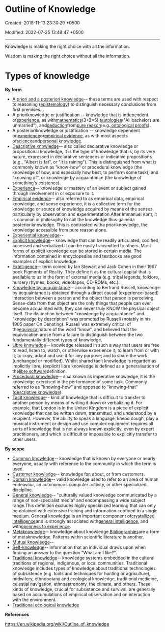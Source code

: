 # Outline of Knowledge

Created: 2018-11-13 23:30:29 +0500

Modified: 2022-07-25 13:48:47 +0500

---

Knowledge is making the right choice with all the information.

Wisdom is making the right choice without all the information.



# Types of knowledge

**By form**
-   [A priori and a posteriori knowledge](https://en.wikipedia.org/wiki/A_priori_and_a_posteriori)-- these terms are used with respect to reasoning ([epistemology](https://en.wikipedia.org/wiki/Epistemology)) to distinguish necessary conclusions from first premises...
-   A prioriknowledge or justification -- knowledge that is independent of[experience](https://en.wikipedia.org/wiki/Experience), as with[mathematics](https://en.wikipedia.org/wiki/Mathematics)(3+2=5),[tautologies](https://en.wikipedia.org/wiki/Tautology_(grammar))("All bachelors are unmarried"), and[deduction](https://en.wikipedia.org/wiki/Deductive_reasoning)from[pure reason](https://en.wikipedia.org/wiki/Pure_reason)(e.g.,[ontological proofs](https://en.wikipedia.org/wiki/Ontological_argument)).
-   A posterioriknowledge or justification -- knowledge dependent on[experience](https://en.wikipedia.org/wiki/Experience)or[empirical evidence](https://en.wikipedia.org/wiki/Empirical_evidence), as with most aspects of[science](https://en.wikipedia.org/wiki/Science)and[personal knowledge](https://en.wikipedia.org/wiki/Anecdotal_evidence).
-   [Descriptive knowledge](https://en.wikipedia.org/wiki/Descriptive_knowledge)-- also called declarative knowledge or propositional knowledge, it is the type of knowledge that is, by its very nature, expressed in declarative sentences or indicative propositions (e.g., "Albert is fat", or "It is raining"). This is distinguished from what is commonly known as "know-how" or procedural knowledge (the knowledge of how, and especially how best, to perform some task), and "knowing of", or knowledge by acquaintance (the knowledge of something's existence).
-   [Experience](https://en.wikipedia.org/wiki/Experience)-- knowledge or mastery of an event or subject gained through involvement in or exposure to it.
-   [Empirical evidence](https://en.wikipedia.org/wiki/Empirical_evidence)-- also referred to as empirical data, empirical knowledge, and sense experience, it is a collective term for the knowledge or source of knowledge acquired by means of the senses, particularly by observation and experimentation.After Immanuel Kant, it is common in philosophy to call the knowledge thus gaineda posterioriknowledge. This is contrasted witha prioriknowledge, the knowledge accessible from pure reason alone.
-   [Experiential knowledge](https://en.wikipedia.org/wiki/Experiential_knowledge)--
-   [Explicit knowledge](https://en.wikipedia.org/wiki/Explicit_knowledge)-- knowledge that can be readily articulated, codified, accessed and verbalized.It can be easily transmitted to others. Most forms of explicit knowledge can be stored in certain media. The information contained in encyclopedias and textbooks are good examples of explicit knowledge.
-   [Extelligence](https://en.wikipedia.org/wiki/Extelligence)-- term coined by Ian Stewart and Jack Cohen in their 1997 book Figments of Reality. They define it as the cultural capital that is available to us in the form of external media (e.g. tribal legends, folklore, nursery rhymes, books, videotapes, CD-ROMs, etc.).
-   [Knowledge by acquaintance](https://en.wikipedia.org/wiki/Knowledge_by_acquaintance)-- according to Bertrand Russell, knowledge by acquaintance is obtained through a direct causal (experience-based) interaction between a person and the object that person is perceiving. Sense-data from that object are the only things that people can ever become acquainted with; they can never truly KNOW the physical object itself. The distinction between "knowledge by acquaintance" and "knowledge by description" was promoted by Russell (notably in his 1905 paper On Denoting). Russell was extremely critical of the[equivocal](https://en.wikipedia.org/wiki/Equivocal)nature of the word "know", and believed that the equivocation arose from a failure to distinguish between the two fundamentally different types of knowledge.
-   [Libre knowledge](https://en.wikipedia.org/wiki/Libre_knowledge)-- knowledge released in such a way that users are free to read, listen to, watch, or otherwise experience it; to learn from or with it; to copy, adapt and use it for any purpose; and to share the work (unchanged or modified). Whilst shared tacit knowledge is regarded as implicitly libre, (explicit) libre knowledge is defined as a generalisation of the[libre software](https://en.wikipedia.org/wiki/Libre_software)definition.
-   [Procedural knowledge](https://en.wikipedia.org/wiki/Procedural_knowledge)-- also known as imperative knowledge, it is the knowledge exercised in the performance of some task. Commonly referred to as "knowing-how" and opposed to "knowing-that" ([descriptive knowledge](https://en.wikipedia.org/wiki/Descriptive_knowledge)).
-   [Tacit knowledge](https://en.wikipedia.org/wiki/Tacit_knowledge)-- kind of knowledge that is difficult to transfer to another person by means of writing it down or verbalizing it. For example, that London is in the United Kingdom is a piece of explicit knowledge that can be written down, transmitted, and understood by a recipient. However, the ability to speak a language, knead dough, play a musical instrument or design and use complex equipment requires all sorts of knowledge that is not always known explicitly, even by expert practitioners, and which is difficult or impossible to explicitly transfer to other users.



**By scope**
-   [Common knowledge](https://en.wikipedia.org/wiki/Common_knowledge)-- knowledge that is known by everyone or nearly everyone, usually with reference to the community in which the term is used.
-   [Customer knowledge](https://en.wikipedia.org/wiki/Customer_knowledge)-- knowledge for, about, or from customers.
-   [Domain knowledge](https://en.wikipedia.org/wiki/Domain_knowledge)-- valid knowledge used to refer to an area of human endeavour, an autonomous computer activity, or other specialized discipline.
-   [General knowledge](https://en.wikipedia.org/wiki/General_knowledge)-- "culturally valued knowledge communicated by a range of non-specialist media" and encompassing a wide subject range.This definition excludes highly specialized learning that can only be obtained with extensive training and information confined to a single medium. General knowledge is an important component of[crystallized intelligence](https://en.wikipedia.org/wiki/Crystallized_intelligence)and is strongly associated with[general intelligence](https://en.wikipedia.org/wiki/G_factor_(psychometrics)), and with[openness to experience](https://en.wikipedia.org/wiki/Openness_to_experience).
-   [Metaknowledge](https://en.wikipedia.org/wiki/Metaknowledge)-- knowledge about knowledge.[Bibliographies](https://en.wikipedia.org/wiki/Bibliography)are a form of metaknowledge. Patterns within scientific literature is another.
-   [Mutual knowledge](https://en.wikipedia.org/wiki/Mutual_knowledge)--
-   [Self-knowledge](https://en.wikipedia.org/wiki/Self-knowledge_(psychology))-- information that an individual draws upon when finding an answer to the question "What am I like?".
-   [Traditional knowledge](https://en.wikipedia.org/wiki/Traditional_knowledge)-- knowledge systems embedded in the cultural traditions of regional, indigenous, or local communities. Traditional knowledge includes types of knowledge about traditional technologies of subsistence (e.g. tools and techniques for hunting or agriculture), midwifery, ethnobotany and ecological knowledge, traditional medicine, celestial navigation, ethnoastronomy, the climate, and others. These kinds of knowledge, crucial for subsistence and survival, are generally based on accumulations of empirical observation and on interaction with the environment.
-   [Traditional ecological knowledge](https://en.wikipedia.org/wiki/Traditional_ecological_knowledge)



**References**

<https://en.wikipedia.org/wiki/Outline_of_knowledge>
